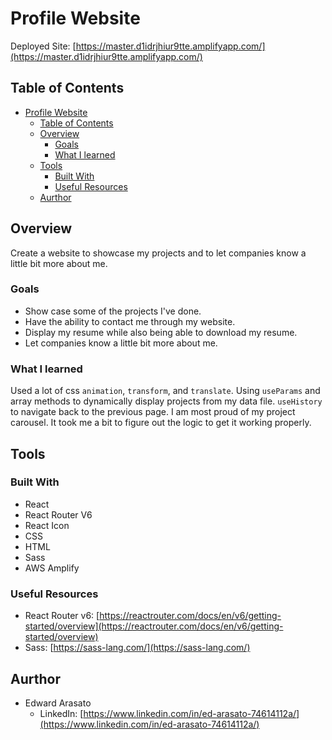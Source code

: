 # Profile Website

Deployed Site: [https://master.d1idrjhiur9tte.amplifyapp.com/](https://master.d1idrjhiur9tte.amplifyapp.com/)

## Table of Contents

- [Profile Website](#profile-website)
  - [Table of Contents](#table-of-contents)
  - [Overview](#overview)
    - [Goals](#goals)
    - [What I learned](#what-i-learned)
  - [Tools](#tools)
    - [Built With](#built-with)
    - [Useful Resources](#useful-resources)
  - [Aurthor](#aurthor)

## Overview

Create a website to showcase my projects and to let companies know a little bit more about me.

### Goals

- Show case some of the projects I've done.
- Have the ability to contact me through my website.
- Display my resume while also being able to download my resume.
- Let companies know a little bit more about me.

### What I learned

Used a lot of css `animation`, `transform`, and `translate`. Using `useParams` and array methods to dynamically display projects from my data file. `useHistory` to navigate back to the previous page. I am most proud of my project carousel. It took me a bit to figure out the logic to get it working properly.

## Tools

### Built With

- React
- React Router V6
- React Icon
- CSS
- HTML
- Sass
- AWS Amplify

### Useful Resources

- React Router v6: [https://reactrouter.com/docs/en/v6/getting-started/overview](https://reactrouter.com/docs/en/v6/getting-started/overview)
- Sass: [https://sass-lang.com/](https://sass-lang.com/)

## Aurthor

- Edward Arasato
  - LinkedIn: [https://www.linkedin.com/in/ed-arasato-74614112a/](https://www.linkedin.com/in/ed-arasato-74614112a/)
